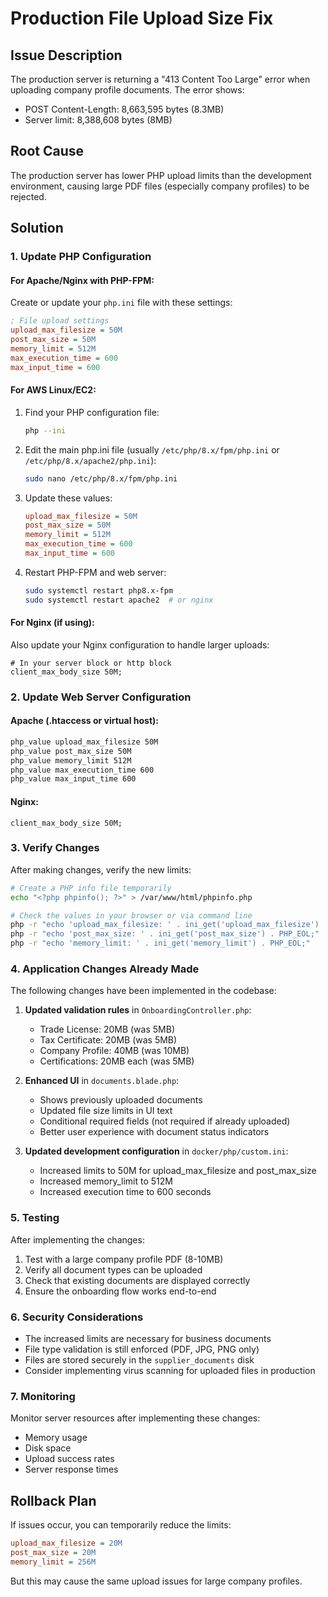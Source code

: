 # Production File Upload Size Fix

## Issue Description
The production server is returning a "413 Content Too Large" error when uploading company profile documents. The error shows:
- POST Content-Length: 8,663,595 bytes (8.3MB)
- Server limit: 8,388,608 bytes (8MB)

## Root Cause
The production server has lower PHP upload limits than the development environment, causing large PDF files (especially company profiles) to be rejected.

## Solution

### 1. Update PHP Configuration

#### For Apache/Nginx with PHP-FPM:
Create or update your `php.ini` file with these settings:

```ini
; File upload settings
upload_max_filesize = 50M
post_max_size = 50M
memory_limit = 512M
max_execution_time = 600
max_input_time = 600
```

#### For AWS Linux/EC2:
1. Find your PHP configuration file:
   ```bash
   php --ini
   ```

2. Edit the main php.ini file (usually `/etc/php/8.x/fpm/php.ini` or `/etc/php/8.x/apache2/php.ini`):
   ```bash
   sudo nano /etc/php/8.x/fpm/php.ini
   ```

3. Update these values:
   ```ini
   upload_max_filesize = 50M
   post_max_size = 50M
   memory_limit = 512M
   max_execution_time = 600
   max_input_time = 600
   ```

4. Restart PHP-FPM and web server:
   ```bash
   sudo systemctl restart php8.x-fpm
   sudo systemctl restart apache2  # or nginx
   ```

#### For Nginx (if using):
Also update your Nginx configuration to handle larger uploads:

```nginx
# In your server block or http block
client_max_body_size 50M;
```

### 2. Update Web Server Configuration

#### Apache (.htaccess or virtual host):
```apache
php_value upload_max_filesize 50M
php_value post_max_size 50M
php_value memory_limit 512M
php_value max_execution_time 600
php_value max_input_time 600
```

#### Nginx:
```nginx
client_max_body_size 50M;
```

### 3. Verify Changes

After making changes, verify the new limits:

```bash
# Create a PHP info file temporarily
echo "<?php phpinfo(); ?>" > /var/www/html/phpinfo.php

# Check the values in your browser or via command line
php -r "echo 'upload_max_filesize: ' . ini_get('upload_max_filesize') . PHP_EOL;"
php -r "echo 'post_max_size: ' . ini_get('post_max_size') . PHP_EOL;"
php -r "echo 'memory_limit: ' . ini_get('memory_limit') . PHP_EOL;"
```

### 4. Application Changes Already Made

The following changes have been implemented in the codebase:

1. **Updated validation rules** in `OnboardingController.php`:
   - Trade License: 20MB (was 5MB)
   - Tax Certificate: 20MB (was 5MB)
   - Company Profile: 40MB (was 10MB)
   - Certifications: 20MB each (was 5MB)

2. **Enhanced UI** in `documents.blade.php`:
   - Shows previously uploaded documents
   - Updated file size limits in UI text
   - Conditional required fields (not required if already uploaded)
   - Better user experience with document status indicators

3. **Updated development configuration** in `docker/php/custom.ini`:
   - Increased limits to 50M for upload_max_filesize and post_max_size
   - Increased memory_limit to 512M
   - Increased execution time to 600 seconds

### 5. Testing

After implementing the changes:

1. Test with a large company profile PDF (8-10MB)
2. Verify all document types can be uploaded
3. Check that existing documents are displayed correctly
4. Ensure the onboarding flow works end-to-end

### 6. Security Considerations

- The increased limits are necessary for business documents
- File type validation is still enforced (PDF, JPG, PNG only)
- Files are stored securely in the `supplier_documents` disk
- Consider implementing virus scanning for uploaded files in production

### 7. Monitoring

Monitor server resources after implementing these changes:
- Memory usage
- Disk space
- Upload success rates
- Server response times

## Rollback Plan

If issues occur, you can temporarily reduce the limits:
```ini
upload_max_filesize = 20M
post_max_size = 20M
memory_limit = 256M
```

But this may cause the same upload issues for large company profiles. 